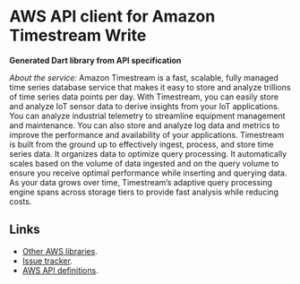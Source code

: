 # AWS API client for Amazon Timestream Write

**Generated Dart library from API specification**

*About the service:*
Amazon Timestream is a fast, scalable, fully managed time series database
service that makes it easy to store and analyze trillions of time series
data points per day. With Timestream, you can easily store and analyze IoT
sensor data to derive insights from your IoT applications. You can analyze
industrial telemetry to streamline equipment management and maintenance. You
can also store and analyze log data and metrics to improve the performance
and availability of your applications. Timestream is built from the ground
up to effectively ingest, process, and store time series data. It organizes
data to optimize query processing. It automatically scales based on the
volume of data ingested and on the query volume to ensure you receive
optimal performance while inserting and querying data. As your data grows
over time, Timestream’s adaptive query processing engine spans across
storage tiers to provide fast analysis while reducing costs.

## Links

- [Other AWS libraries](https://github.com/agilord/aws_client/tree/master/generated).
- [Issue tracker](https://github.com/agilord/aws_client/issues).
- [AWS API definitions](https://github.com/aws/aws-sdk-js/tree/master/apis).
